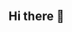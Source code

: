 ## Hi there 👋

<!--
**Tonboriday/tonboriday** is a ✨ _special_ ✨ repository because its `README.md` (this file) appears on internet.

Here are some ideas to get know us better:

- 🔭 I’m currently having fun
- 🌱 I’m currently learning Japanese
- 👯 I’m looking to collaborate on copywriting
- 🤔 I’m looking for help with anything
- 💬 Ask me about anything
- 📫 How to reach me: twitter/ig/fb @tonboriday
- 😄 Pronouns: What is this?
- ⚡ Fun fact: Yes
-->
